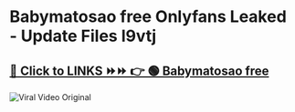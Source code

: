 
 # Babymatosao free Onlyfans Leaked - Update Files l9vtj

## <h2><a href="https://clipsfans.com/Babymatosao_free&ref=git">🔗 Click to LINKS ⏩⏩ 👉 🟢 Babymatosao free </a></h2>

<a href="https://clipsfans.com/Babymatosao_free&ref=git" rel="nofollow" data-target="animated-image.originalLink"><img src="https://i.ibb.co.com/xMMVF88/686577567.gif" alt="Viral Video Original" style="max-width: 100%; display: inline-block;" data-target="animated-image.originalImage"></a>


